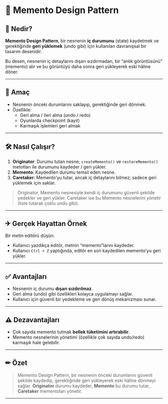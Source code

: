 # 🧠 Memento Design Pattern

## 📌 Nedir?
**Memento Design Pattern**, bir nesnenin **iç durumunu** (state) kaydetmek ve gerektiğinde **geri yüklemek** (undo gibi) için kullanılan davranışsal bir tasarım desenidir.  

Bu desen, nesnenin iç detaylarını dışarı sızdırmadan, bir “anlık görüntüsünü” (memento) alır ve bu görüntüyü daha sonra geri yükleyerek eski hâline döner.

---

## 🎯 Amaç
- Nesnenin önceki durumlarını saklayıp, gerektiğinde geri dönmek.
- Özellikle:
  - Geri alma / ileri alma (undo / redo)
  - Oyunlarda checkpoint (kayıt)
  - Karmaşık işlemleri geri almak

---

## 🛠 Nasıl Çalışır?
1. **Originator**: Durumu tutan nesne; `createMemento()` ve `restoreMemento()` metotları ile durumunu kaydeder / geri yükler.
2. **Memento**: Kaydedilen durumu temsil eden nesne.
3. **Caretaker**: Memento’yu tutar, ancak iç detaylarını bilmez; sadece geri yüklemek için saklar.

> Originator, Memento nesnesiyle kendi iç durumunu güvenli şekilde yedekler ve geri yükler.
> Caretaker ise bu Memento nesnelerini yönetir (liste tutarak çoklu undo gibi).

---

## ✈ Gerçek Hayattan Örnek
Bir metin editörü düşün:
- Kullanıcı yazdıkça editör, metnin “memento”larını kaydeder.
- Kullanıcı `Ctrl + Z` yaptığında, editör en son kaydedilen memento’yu geri yükler.

---

## ✅ Avantajları
- Nesnenin iç durumu **dışarı sızdırılmaz**.
- Geri alma (undo) gibi özellikleri kolayca uygulamayı sağlar.
- Kullanıcı için güvenli bir yedekleme ve geri dönüş mekanizması sunar.

---

## ⚠ Dezavantajları
- Çok sayıda memento tutmak **bellek tüketimini artırabilir**.
- Memento nesnelerinin yönetimi (özellikle çok sayıda undo/redo) karmaşık hale gelebilir.

---

## ✏ Özet
> Memento Design Pattern, bir nesnenin önceki durumlarını güvenli şekilde kaydedip, gerektiğinde geri yükleyerek eski hâline dönmeyi sağlar.
> **Originator** durumu kaydeder, **Memento** bu durumu tutar, **Caretaker** mementoları yönetir.

---
